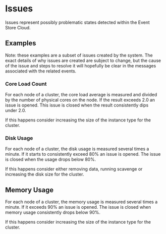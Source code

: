 # Issues

Issues represent possibly problematic states detected within the Event Store Cloud.

## Examples

Note: these examples are a subset of issues created by the system. The exact details of why issues are created are subject to change, but the cause of the issue and steps to resolve it will hopefully be clear in the messages associated with the related events.

### Core Load Count

For each node of a cluster, the core load average is measured and divided by the number of physical cores on the node. If the result exceeds 2.0 an issue is opened. This issue is closed when the result consistently dips under 2.0.

If this happens consider increasing the size of the instance type for the cluster.

### Disk Usage

For each node of a cluster, the disk usage is measured several times a minute. If it starts to consistently exceed 80% an issue is opened. The issue is closed when the usage drops below 80%.

If this happens consider either removing data, running scavenge or increasing the disk size for the cluster.

## Memory Usage

For each node of a cluster, the memory usage is measured several times a minute. If it exceeds 90% an issue is opened. The issue is closed when memory usage consistently drops below 90%.

If this happens consider increasing the size of the instance type for the cluster.

